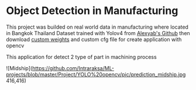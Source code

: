 # Object Detection in Manufacturing

This project was builded on real world data in manufacturing where located in Bangkok Thailand
Dataset trained with Yolov4 from [Alexyab's Github](https://github.com/AlexeyAB/darknet) then download [custom weights](https://drive.google.com/file/d/1V15n4NMpDBGiZqovGvC3rmPLQfrmF7N3/view?usp=sharing) and custom cfg file 
for create application with opencv

This application for detect 2 type of part in machining process

![Midship](https://github.com/Intraraksa/ML-projects/blob/master/Project/YOLO%20opencv/pic/prediction_midship.jpg 416,416)



